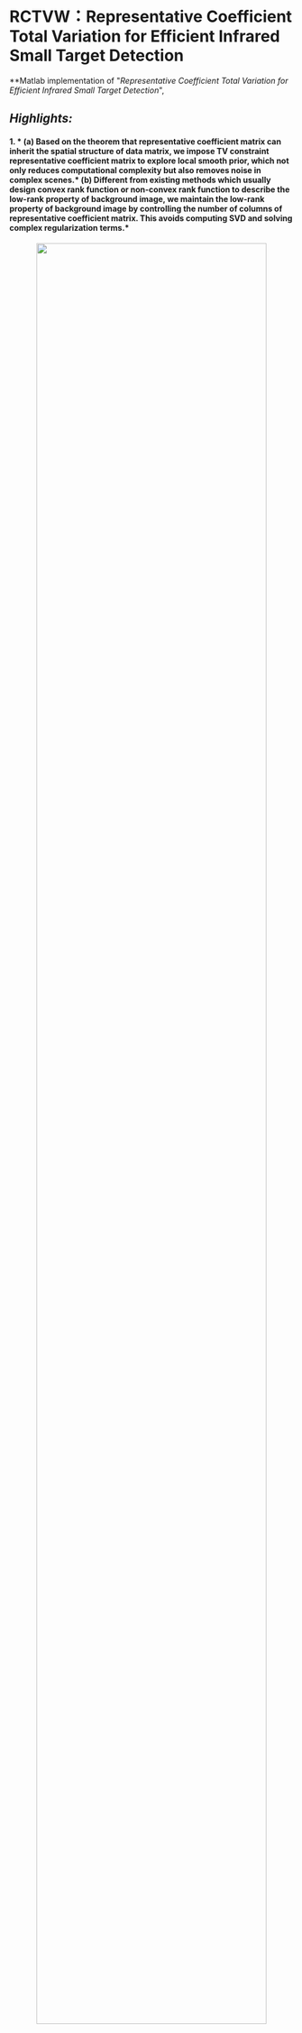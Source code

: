 # RCTVW：Representative Coefficient Total Variation for Efficient Infrared Small Target Detection
**Matlab implementation of "*Representative Coefficient Total Variation for Efficient Infrared Small Target Detection*", 
## *Highlights:*
#### 1. * (a) Based on the theorem that representative coefficient matrix can inherit the spatial structure of data matrix, we impose TV constraint representative coefficient matrix to explore local smooth prior, which not only reduces computational complexity but also removes noise in complex scenes.* (b) Different from existing methods which usually design convex rank function or non-convex rank function to describe the low-rank property of background image, we maintain the low-rank property of background image by controlling the number of columns of representative coefficient matrix. This avoids computing SVD and solving complex regularization terms.*
 <p align="center"> <img src="https://raw.github.com/LiuTing20a/NFTDGSTV/master/Figs/flow.png" width="90%"> </p>
 
 #### 2. *To demonstrate the advantages of the NFTDGSTV method, we compare it with other eiught methods on six different real infrared image scenes.*
 <p align="center"> <img src="https://raw.github.com/LiuTing20a/NFTDGSTV/master/Figs/ZST1.png" width="90%"> </p>
 <p align="center"> <img src="https://raw.github.com/LiuTing20a/NFTDGSTV/master/Figs/ZST2.png" width="90%"> </p>
 
## Get Started
Run Demo_RCTVW.

## Details
For details such as parameter setting, please refer to [<a href="[https://ieeexplore.ieee.org/abstract/document/10286118">pdf</a>].



## Citation

```
  @article{liu2023representative,
  title={Representative Coefficient Total Variation for Efficient Infrared Small Target Detection},
  author={Liu, Ting and Yang, Jungang and Li, Boyang and Wang, Yingqian and An, Wei},
  journal={IEEE Transactions on Geoscience and Remote Sensing},
  year={2023},
  publisher={IEEE}
}

```

## Contact
**Any question regarding this work can be addressed to [liuting@nudt.edu.cn](liuting@nudt.edu.cn).**
